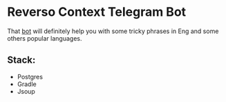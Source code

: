 # Reverso Context Telegram Bot
That [bot](http://t.me/ReversoContextbot) will definitely help you with some tricky phrases in Eng and some others popular languages.

## Stack:
- Postgres
- Gradle
- Jsoup
